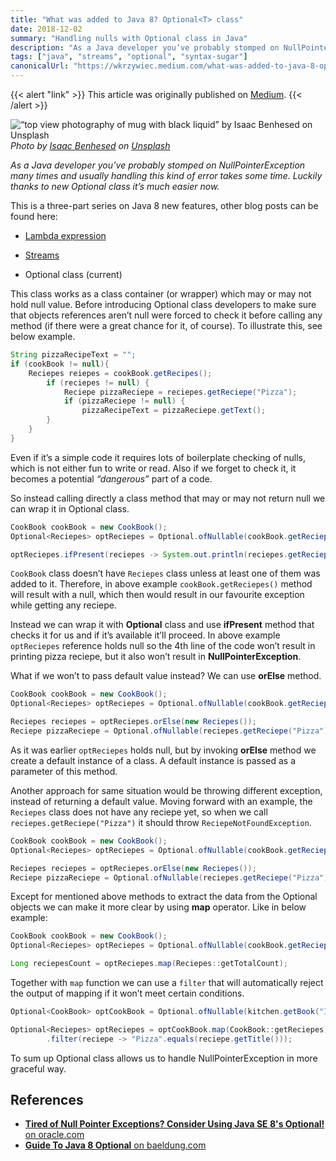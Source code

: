 ```yaml
---
title: "What was added to Java 8? Optional<T> class"
date: 2018-12-02
summary: "Handling nulls with Optional class in Java"
description: "As a Java developer you’ve probably stomped on NullPointerException many times and usually handling this kind of error takes some time. Luckily thanks to new Optional class it’s much easier now."
tags: ["java", "streams", "optional", "syntax-sugar"]
canonicalUrl: "https://wkrzywiec.medium.com/what-was-added-to-java-8-optional-t-class-97d87728a537"
---
```


{{< alert "link" >}}
This article was originally published on [Medium](https://wkrzywiec.medium.com/what-was-added-to-java-8-optional-t-class-97d87728a537).
{{< /alert >}}  

![“top view photography of mug with black liquid” by [Isaac Benhesed](https://unsplash.com/@isaacbenhesed?utm_source=medium&utm_medium=referral) on [Unsplash](https://unsplash.com?utm_source=medium&utm_medium=referral)](https://cdn-images-1.medium.com/max/4884/0*eFP8QMp8QbojNSTA)*Photo by [Isaac Benhesed](https://unsplash.com/@isaacbenhesed?utm_source=medium&utm_medium=referral) on [Unsplash](https://unsplash.com?utm_source=medium&utm_medium=referral)*

*As a Java developer you’ve probably stomped on NullPointerException many times and usually handling this kind of error takes some time. Luckily thanks to new Optional class it’s much easier now.*

This is a three-part series on Java 8 new features, other blog posts can be found here:

* [Lambda expression](https://medium.com/@wkrzywiec/what-was-added-to-java-8-lambda-expressions-7b2735efb287)

* [Streams](https://medium.com/@wkrzywiec/what-was-added-to-java-8-streams-1d1f86c0628f)

* Optional<T> class (current)

This class works as a class container (or wrapper) which may or may not hold null value. Before introducing Optional class developers to make sure that objects references aren’t null were forced to check it before calling any method (if there were a great chance for it, of course). To illustrate this, see below example.

```java
String pizzaRecipeText = "";
if (cookBook != null){
	Reciepes reiepes = cookBook.getRecipes();
		if (reciepes != null) {
			Reciepe pizzaReciepe = reciepes.getReciepe("Pizza");
			if (pizzaReciepe != null) {
				pizzaRecipeText = pizzaReciepe.getText();
		}
	}
}
```

Even if it’s a simple code it requires lots of boilerplate checking of nulls, which is not either fun to write or read. Also if we forget to check it, it becomes a potential *“dangerous”* part of a code.

So instead calling directly a class method that may or may not return null we can wrap it in Optional class.

```java
CookBook cookBook = new CookBook();
Optional<Reciepes> optReciepes = Optional.ofNullable(cookBook.getReciepes());

optReciepes.ifPresent(reciepes -> System.out.println(reciepes.getReciepe("Pizza")));
```

`CookBook` class doesn’t have `Reciepes` class unless at least one of them was added to it. Therefore, in above example `cookBook.getReciepes()` method will result with a null, which then would result in our favourite exception while getting any reciepe.

Instead we can wrap it with **Optional** class and use **ifPresent** method that checks it for us and if it’s available it’ll proceed. In above example `optReciepes` reference holds null so the 4th line of the code won’t result in printing pizza reciepe, but it also won’t result in **NullPointerException**.

What if we won’t to pass default value instead? We can use **orElse** method.

```java
CookBook cookBook = new CookBook();
Optional<Reciepes> optReciepes = Optional.ofNullable(cookBook.getReciepes());

Reciepes reciepes = optReciepes.orElse(new Reciepes());
Reciepe pizzaReciepe = Optional.ofNullable(reciepes.getReciepe("Pizza")).orElse(new Reciepe());
```

As it was earlier `optReciepes` holds null, but by invoking **orElse** method we create a default instance of a class. A default instance is passed as a parameter of this method.

Another approach for same situation would be throwing different exception, instead of returning a default value. Moving forward with an example, the `Reciepes` class does not have any reciepe yet, so when we call `reciepes.getReciepe("Pizza")` it should throw `ReciepeNotFoundException`.

```java
CookBook cookBook = new CookBook();
Optional<Reciepes> optReciepes = Optional.ofNullable(cookBook.getReciepes());

Reciepes reciepes = optReciepes.orElse(new Reciepes());
Reciepe pizzaReciepe = Optional.ofNullable(reciepes.getReciepe("Pizza")).orElseThrow(ReciepeNotFoundException::new);
```

Except for mentioned above methods to extract the data from the Optional objects we can make it more clear by using **map** operator. Like in below example:

```java
CookBook cookBook = new CookBook();
Optional<Reciepes> optReciepes = Optional.ofNullable(cookBook.getReciepes());

Long reciepesCount = optReciepes.map(Reciepes::getTotalCount);
```

Together with `map` function we can use a `filter` that will automatically reject the output of mapping if it won’t meet certain conditions.

```java
Optional<CookBook> optCookBook = Optional.ofNullable(kitchen.getBook("Italian"));

Optional<Reciepes> optReciepes = optCookBook.map(CookBook::getReciepes)
        .filter(reciepe -> "Pizza".equals(reciepe.getTitle()));
```

To sum up Optional class allows us to handle NullPointerException in more graceful way.

## References
* [**Tired of Null Pointer Exceptions? Consider Using Java SE 8's Optional!** on oracle.com](https://www.oracle.com/technetwork/articles/java/java8-optional-2175753.html)
* [**Guide To Java 8 Optional** on baeldung.com](https://www.baeldung.com/java-optional)
